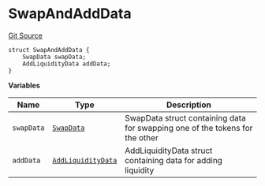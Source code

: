 # SwapAndAddData

[Git Source](https://github.com/ArrakisFinance/arrakis-modular/blob/main/src/structs/SRouter.sol)

```solidity
struct SwapAndAddData {
    SwapData swapData;
    AddLiquidityData addData;
}
```

**Variables**

| Name       | Type                                               | Description                                                                  |
| ---------- | -------------------------------------------------- | ---------------------------------------------------------------------------- |
| `swapData` | [`SwapData`](./struct.SwapData.md)                 | SwapData struct containing data for swapping one of the tokens for the other |
| `addData`  | [`AddLiquidityData`](./struct.AddLiquidityData.md) | AddLiquidityData struct containing data for adding liquidity                 |
